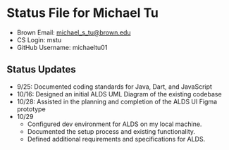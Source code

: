 # Status File for Michael Tu

- Brown Email: <michael_s_tu@brown.edu>
- CS Login: mstu
- GitHub Username: michaeltu01

## Status Updates

- 9/25: Documented coding standards for Java, Dart, and JavaScript
- 10/16: Designed an initial ALDS UML Diagram of the existing codebase
- 10/28: Assisted in the planning and completion of the ALDS UI Figma prototype
- 10/29
  - Configured dev environment for ALDS on my local machine.
  - Documented the setup process and existing functionality.
  - Defined additional requirements and specifications for ALDS.